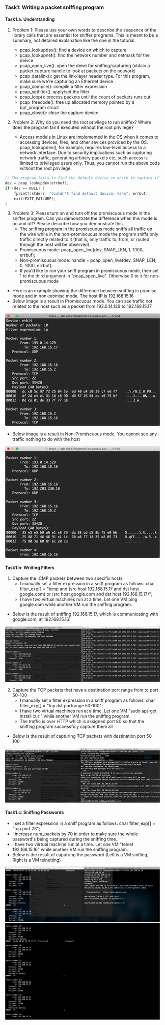 ### Task1: Writing a packet sniffing program
#### Task1.a: Understanding

1. Problem 1: Please use your own words to describe the sequence of the library calls that are essential for sniffer programs. This is meant to be a summary, not detailed explanation like the one in the tutorial.
	- pcap_lookupdev(): find a device on which to capture
	- pcap_lookupnet(): find the network number and netmask for the deivce
	- pcap_open_live(): open the deive for sniffing/capturing (obtain a packet capture handle to look at packets on the network)
	- pcap_datalink(): get the link-layer header type. For this program, make sure we're capturing an Ethernet device
	- pcap_compile(): compile a filter expression
	- pcap_setfilter(): apply/set the filter
	- pcap_loop(): process packets until the count of packets runs out
	- pcap_freecode(): free up allocated memory pointed by a bpf_program struct
	- pcap_close(): close the capture device

2. Problem 2: Why do you need the root privilege to run sniffex? Where does the program fail if executed without the root privilege?
	- Access models in Linux are implemented in the OS when it comes to accessing devices, files, and other sevices provided by the OS. pcap_lookupdev(), for example, requires low-level access to a network interface. Due to security implications such as capturing network traffic, generating arbitary packets etc, such access is limited to privileged users only. Thus, you cannot run the above code without the root privilege. 
 
```c
// The program fails to find the default device on which to capture if executed with no root privilege
dev = pcap_lookupdev(errbuf);
if (dev == NULL) {
	fprintf(stderr, "Couldn't find default device: %s\n", errbuf);
	exit(EXIT_FAILURE);
}
```


3. Problem 3: Please turn on and turn off the promiscuous mode in the sniffer program. Can you demonstrate the difference when this mode is on and off? Please describe how you demonstrate this.
	- The sniffing program in the promiscuous mode sniffs all traffic on the wire while in the non-promiscuous mode the program sniffs only traffic directly related to it (that is, only traffic to, from, or routed through the host will be observed)
	- Promiscuous mode: pcap_open_live(dev, SNAP_LEN, 1, 1000, errbuf);
	- Non-promiscuous mode: handle = pcap_open_live(dev, SNAP_LEN, 0, 1000, errbuf);
	- If you'd like to run your sniff program in promiscuous mode, then set 1 to the third argument in "pcap_open_live". Otherwise 0 to it for non-promiscuous mode

- Here is an example showing the difference between sniffing in promisc mode and in non-promisc mode. The host IP is 192.168.15.16
- Below image is a result in Promiscuous mode. You can see traffic not related to the host such as a packet from 193.0.14.129 to 192.168.15.17
<img src = "images/part1/Promiscuous.png" width ="550">

- Below image is a result in Non-Promiscuous mode. You cannot see any traffic nothing to do with the host
<img src = "images/part1/Nonpromiscuous.png" width = "550">

<br />

#### Task1.b: Wriiting Filters

1. Capture the ICMP packets between two specific hosts
	- I manually set a filter expression in a sniff program as follows: char filter_exp[] = "icmp and (src host 192.168.15.17 and dst host google.com) or (src host google.com and dst host 192.168.15.17)";
	- I have two virtual machines run at a time. Let one VM ping google.com while another VM run the sniffing program.
	
- Below is the result of sniffing 192.168.15.17, which is communicating with google.com, at 192.168.15.16)
<img src = "images/part1/icmp.png">

2. Capture the TCP packets that have a destination port range from to port 50-100
	- I manually set a filter expression in a sniff program as follows: char filter_exp[] = "tcp dst portrange 50-100";
	- I have two virtual machines run at a time. Let one VM "sudo apt-get install curl" while another VM run the sniffing program.
	- The traffic is over HTTP which is assigned port 80 so that the sniffing program successfuly capture them all	

- Below is the result of capturing TCP packets with destination port 50 - 100
<img src = "images/part1/tcpport50_100.png">

<br />

#### Task1.c: Sniffing Passwords

- I set a filter expression in a sniff program as follows: char filter_exp[] = "tcp port 23";
- I increase num_packets by 70 in order to make sure the whole password's being captured during the sniffing time.
- I have two viirtual machine run at a time. Let one VM "telnet 192.168.15.16" while another VM run the sniffing program.
- Below is the result of caputring the password (Left is a VM sniffing, Right is a VM telnetting)
<img src = "images/part1/telnet.png">
<img src = "images/part1/password.png", width = 700>
